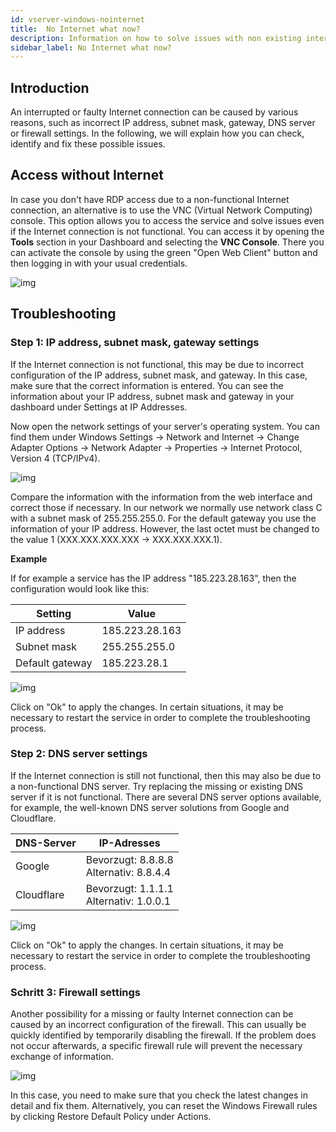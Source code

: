 ```yaml
---
id: vserver-windows-nointernet
title:  No Internet what now?
description: Information on how to solve issues with non existing internet connection on windows vRootserver from ZAP-Hosting does not show Internet access - ZAP-Hosting.com documentation
sidebar_label: No Internet what now?
---
```




## Introduction

An interrupted or faulty Internet connection can be caused by various reasons, such as incorrect IP address, subnet mask, gateway, DNS server or firewall settings. In the following, we will explain how you can check, identify and fix these possible issues.



## Access without Internet

In case you don't have RDP access due to a non-functional Internet connection, an alternative is to use the VNC (Virtual Network Computing) console. This option allows you to access the service and solve issues even if the Internet connection is not functional. You can access it by opening the **Tools** section in your Dashboard and selecting the **VNC Console**. There you can activate the console by using the green "Open Web Client" button and then logging in with your usual credentials.

![img](https://screensaver01.zap-hosting.com/index.php/s/y3S4Gw7scwZnHwy/preview)



## Troubleshooting

### Step 1: IP address, subnet mask, gateway settings

If the Internet connection is not functional, this may be due to incorrect configuration of the IP address, subnet mask, and gateway. In this case, make sure that the correct information is entered. You can see the information about your IP address, subnet mask and gateway in your dashboard under Settings at IP Addresses. 

Now open the network settings of your server's operating system. You can find them under Windows Settings -> Network and Internet -> Change Adapter Options -> Network Adapter -> Properties -> Internet Protocol, Version 4 (TCP/IPv4).

![img](https://screensaver01.zap-hosting.com/index.php/s/xYSSa2txkRkM4bx/preview)



Compare the information with the information from the web interface and correct those if necessary. In our network we normally use network class C with a subnet mask of 255.255.255.0. For the default gateway you use the information of your IP address. However, the last octet must be changed to the value 1 (XXX.XXX.XXX.XXX -> XXX.XXX.XXX.1).



**Example**

If for example a service has the IP address "185.223.28.163", then the configuration would look like this: 

| Setting         | Value          |
| --------------- | -------------- |
| IP address      | 185.223.28.163 |
| Subnet mask     | 255.255.255.0  |
| Default gateway | 185.223.28.1   |



![img](https://screensaver01.zap-hosting.com/index.php/s/PTjQZc5gqP2okAC/preview)



Click on "Ok" to apply the changes. In certain situations, it may be necessary to restart the service in order to complete the troubleshooting process.



### Step 2: DNS server settings

If the Internet connection is still not functional, then this may also be due to a non-functional DNS server. Try replacing the missing or existing DNS server if it is not functional. There are several DNS server options available, for example, the well-known DNS server solutions from Google and Cloudflare.

| DNS-Server | IP-Adresses                  |
| ---------- | ---------------------------- |
| Google     | Bevorzugt: 8.8.8.8<br>Alternativ: 8.8.4.4<br /> |
| Cloudflare | Bevorzugt: 1.1.1.1<br>Alternativ: 1.0.0.1<br /> |

![img](https://screensaver01.zap-hosting.com/index.php/s/oqcR5BHBKLa3ink/preview)



Click on "Ok" to apply the changes. In certain situations, it may be necessary to restart the service in order to complete the troubleshooting process.



### Schritt 3: Firewall settings

Another possibility for a missing or faulty Internet connection can be caused by an incorrect configuration of the firewall. This can usually be quickly identified by temporarily disabling the firewall. If the problem does not occur afterwards, a specific firewall rule will prevent the necessary exchange of information. 

![img](https://screensaver01.zap-hosting.com/index.php/s/zpfaByLkxPj8XtH/preview)

In this case, you need to make sure that you check the latest changes in detail and fix them. Alternatively, you can reset the Windows Firewall rules by clicking Restore Default Policy under Actions.



